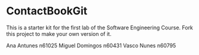 # ContactBookGit
This is a starter kit for the first lab of the Software Engineering Course.
Fork this project to make your own version of it.

Ana Antunes n61025
Miguel Domingos n60431
Vasco Nunes n60795

